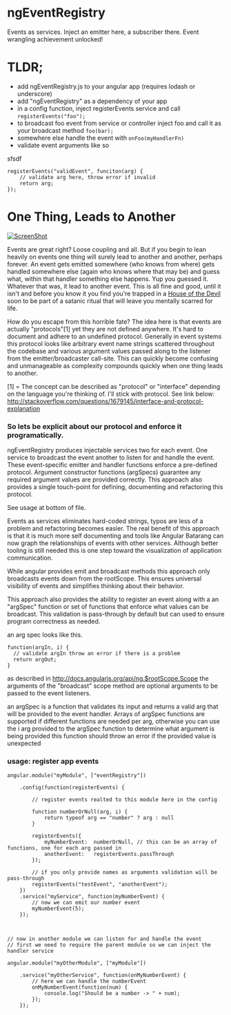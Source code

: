 ngEventRegistry
===============

Events as services. Inject an emitter here, a subscriber there. Event wrangling achievement unlocked!

# TLDR;

- add ngEventRegistry.js to your angular app (requires lodash or underscore)
- add "ngEventRegistry" as a dependency of your app
- in a config function, inject registerEvents service and call `registerEvents("foo");`
- to broadcast foo event from service or controller inject foo and call it as your broadcast method `foo(bar);`
- somewhere else handle the event with `onFoo(myHandlerFn)`
- validate event arguments like so 

sfsdf

	registerEvents("validEvent", funciton(arg) {
		// validate arg here, throw error if invalid
		return arg;
	});

# One Thing, Leads to Another

[![ScreenShot](https://raw.github.com/andrewluetgers/ngEventRegistry/master/oneThing.jpg)](http://youtu.be/UMMnJm1PYOE)

Events are great right? Loose coupling and all. But if you begin to lean
heavily on events one thing will surely lead to another and another,
perhaps forever. An event gets emitted somewhere (who knows from where)
gets handled somewhere else (again who knows where that may be)
and guess what, within that handler something else happens. Yup you
guessed it. Whatever that was, it lead to another event. This is all fine
and good, until it isn't and before you know it you find you're trapped
in a [House of the Devil](http://www.imdb.com/title/tt1172994/) soon to be
part of a satanic ritual that will leave you mentally scarred for life.

How do you escape from this horrible fate? The idea here is that events are
actually "protocols"[1] yet they are not defined anywhere. It's hard to
document and adhere to an undefined protocol. Generally in event systems
this protocol looks like arbitrary event name strings scattered throughout
the codebase and various argument values passed along to the listener from
the emitter/broadcaster call-site. This can quickly become confusing and
unmanageable as complexity compounds quickly when one thing leads to another.

[1] = The concept can be described as "protocol" or "interface" depending on
the language you're thinking of. I'll stick with protocol. See link below:
http://stackoverflow.com/questions/1679145/interface-and-protocol-explanation

### So lets be explicit about our protocol and enforce it programatically.

ngEventRegistry produces injectable services two for each event. One
service to broadcast the event another to listen for and handle the event.
These event-specific emitter and handler functions enforce a pre-defined
protocol. Argument constructor functions (argSpecs) guarantee any
required argument values are provided correctly. This approach also provides
a single touch-point for defining, documenting  and refactoring this protocol.

See usage at bottom of file.

Events as services eliminates hard-coded strings, typos are less of a problem 
and refactoring becomes easier. The real benefit of this approach is that it is 
much more self documenting and tools like Angular Batarang can now graph the 
relationships of events with other services. Although better tooling is still 
needed this is one step toward the visualization of application communication.

While angular provides emit and broadcast methods this approach only
broadcasts events down from the rootScope. This ensures universal visibility
of events and simplifies thinking about their behavior.

This approach also provides the ability to register an event along with
a an "argSpec" function or set of functions that enforce what values can
be broadcast. This validation is pass-through by default but can used to ensure
program correctness as needed.

an arg spec looks like this.

	function(argIn, i) {
	  // validate argIn throw an error if there is a problem
	  return argOut;
	}

as described in http://docs.angularjs.org/api/ng.$rootScope.Scope
the arguments of the "broadcast" scope method are optional arguments to
be passed to the event listeners.

an argSpec is a function that validates its input and returns a valid arg
that will be provided to the event handler. Arrays of argSpec functions are
supported if different functions are needed per arg, otherwise you can use the
i arg provided to the argSpec function to determine what argument is being
provided this function should throw an error if the provided value is unexpected


### usage: register app events

	angular.module("myModule", ["eventRegistry"])

		.config(function(registerEvents) {
		
			// register events realted to this module here in the config
			
			function numberOrNull(arg, i) {
				return typeof arg == "number" ? arg : null
			}

			registerEvents({
				myNumberEvent:	numberOrNull, // this can be an array of functions, one for each arg passed in
				anotherEvent:	registerEvents.passThrough
			});

			// if you only provide names as arguments validation will be pass-through
			registerEvents("testEvent", "anotherEvent");
		})
		.service("myService", function(myNumberEvent) {
			// now we can emit our number event
			myNumberEvent(5);
		});
		
		
		
	// now in another module we can listen for and handle the event
	// first we need to require the parent module so we can inject the handler service
	
	angular.module("myOtherModule", ["myModule"])
	
		.service("myOtherService", function(onMyNumberEvent) {
			// here we can handle the numberEvent
			onMyNumberEvent(function(num) {
				console.log("Should be a number -> " + num);
			});
		});		
	
